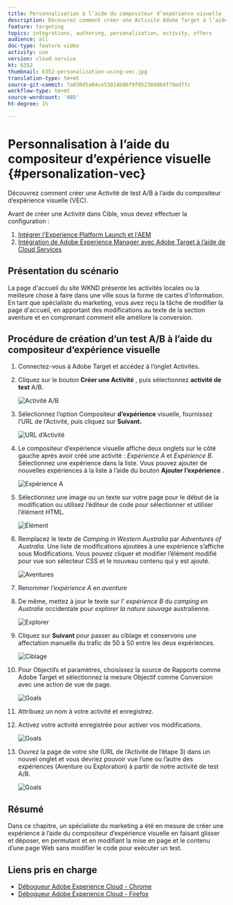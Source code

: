 ```yaml
---
title: Personnalisation à l’aide du compositeur d’expérience visuelle
description: Découvrez comment créer une Activité Adobe Target à l’aide du compositeur d’expérience visuelle.
feature: targeting
topics: integrations, authoring, personalization, activity, offers
audience: all
doc-type: feature video
activity: use
version: cloud-service
kt: 6352
thumbnail: 6352-personalization-using-vec.jpg
translation-type: tm+mt
source-git-commit: 7a830d5a04ce53014b86f9f05238dd64f79edffc
workflow-type: tm+mt
source-wordcount: '485'
ht-degree: 1%

---
```



# Personnalisation à l’aide du compositeur d’expérience visuelle {#personalization-vec}

Découvrez comment créer une Activité de test A/B à l’aide du compositeur d’expérience visuelle (VEC).

Avant de créer une Activité dans Cible, vous devez effectuer la configuration :

1. [Intégrer l&#39;Experience Platform Launch et l&#39;AEM](https://docs.adobe.com/content/help/en/experience-manager-learn/sites/integrations/experience-platform-launch/overview.html)
2. [Intégration de Adobe Experience Manager avec Adobe Target à l’aide de Cloud Services](https://docs.adobe.com/content/help/en/experience-manager-learn/sites/integrations/target/setup-aem-target-cloud-service.html)

## Présentation du scénario

La page d&#39;accueil du site WKND présente les activités locales ou la meilleure chose à faire dans une ville sous la forme de cartes d&#39;information. En tant que spécialiste du marketing, vous avez reçu la tâche de modifier la page d&#39;accueil, en apportant des modifications au texte de la section aventure et en comprenant comment elle améliore la conversion.

## Procédure de création d’un test A/B à l’aide du compositeur d’expérience visuelle

1. Connectez-vous à Adobe Target et accédez à l’onglet Activités.
1. Cliquez sur le bouton **Créer une Activité** , puis sélectionnez **activité de test** A/B.

   ![Activité A/B](assets/ab-target-activity.png)

1. Sélectionnez l’option Compositeur **d’expérience** visuelle, fournissez l’URL de l’Activité, puis cliquez sur **Suivant.**

   ![URL d’Activité](assets/ab-test-url.png)

1. Le compositeur d’expérience visuelle affiche deux onglets sur le côté gauche après avoir créé une activité : *Expérience A* et *Expérience B*. Sélectionnez une expérience dans la liste. Vous pouvez ajouter de nouvelles expériences à la liste à l’aide du bouton **Ajouter l’expérience** .

   ![Expérience A](assets/experience.png)

1. Sélectionnez une image ou un texte sur votre page pour le début de la modification ou utilisez l’éditeur de code pour sélectionner et utiliser l’élément HTML.

   ![Élément](assets/select-element.png)

1. Remplacez le texte de *Camping in Western Australia* par *Adventures of Australia*. Une liste de modifications ajoutées à une expérience s’affiche sous Modifications. Vous pouvez cliquer et modifier l’élément modifié pour vue son sélecteur CSS et le nouveau contenu qui y est ajouté.

   ![Aventures](assets/adventures.png)

1. Renommer *l’expérience A* en *aventure*
1. De même, mettez à jour le texte sur l’ *expérience B* du *camping en Australie* occidentale pour *explorer la nature sauvage* australienne.

   ![Explorer](assets/explore.png)

1. Cliquez sur **Suivant** pour passer au ciblage et conservons une affectation manuelle du trafic de 50 à 50 entre les deux expériences.

   ![Ciblage](assets/targeting.png)

1. Pour Objectifs et paramètres, choisissez la source de Rapports comme Adobe Target et sélectionnez la mesure Objectif comme Conversion avec une action de vue de page.

   ![Goals](assets/goals.png)

1. Attribuez un nom à votre activité et enregistrez.
1. Activez votre activité enregistrée pour activer vos modifications.

   ![Goals](assets/activate.png)

1. Ouvrez la page de votre site (URL de l’Activité de l’étape 3) dans un nouvel onglet et vous devriez pouvoir vue l’une ou l’autre des expériences (Aventure ou Exploration) à partir de notre activité de test A/B.

   ![Goals](assets/publish.png)

## Résumé

Dans ce chapitre, un spécialiste du marketing a été en mesure de créer une expérience à l’aide du compositeur d’expérience visuelle en faisant glisser et déposer, en permutant et en modifiant la mise en page et le contenu d’une page Web sans modifier le code pour exécuter un test.

## Liens pris en charge

* [Débogueur Adobe Experience Cloud - Chrome](https://chrome.google.com/webstore/detail/adobe-experience-cloud-de/ocdmogmohccmeicdhlhhgepeaijenapj)
* [Débogueur Adobe Experience Cloud - Firefox](https://addons.mozilla.org/en-US/firefox/addon/adobe-experience-platform-dbg/)
